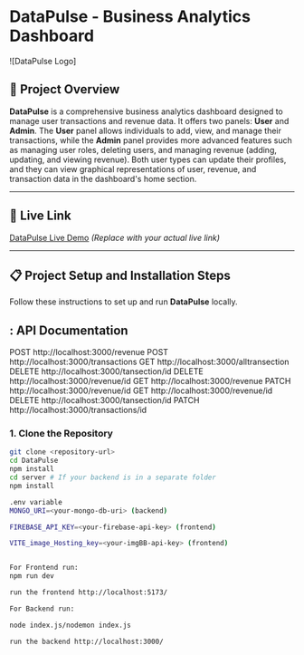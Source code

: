 # DataPulse - Business Analytics Dashboard

![DataPulse Logo]

## :rocket: Project Overview

**DataPulse** is a comprehensive business analytics dashboard designed to manage user transactions and revenue data. It offers two panels: **User** and **Admin**. The **User** panel allows individuals to add, view, and manage their transactions, while the **Admin** panel provides more advanced features such as managing user roles, deleting users, and managing revenue (adding, updating, and viewing revenue). Both user types can update their profiles, and they can view graphical representations of user, revenue, and transaction data in the dashboard's home section.

---

## :link: Live Link

[DataPulse Live Demo](#) *(Replace with your actual live link)*

---

## :clipboard: Project Setup and Installation Steps

Follow these instructions to set up and run **DataPulse** locally.


## : API Documentation

  POST   http://localhost:3000/revenue
  POST   http://localhost:3000/transactions
  GET    http://localhost:3000/alltransection
  DELETE http://localhost:3000/tansection/id
  DELETE http://localhost:3000/revenue/id
  GET    http://localhost:3000/revenue
  PATCH  http://localhost:3000/revenue/id
  GET    http://localhost:3000/revenue/id
  DELETE http://localhost:3000/tansection/id
  PATCH  http://localhost:3000/transactions/id

  


### 1. Clone the Repository
```bash
git clone <repository-url>
cd DataPulse
npm install
cd server # If your backend is in a separate folder
npm install

.env variable
MONGO_URI=<your-mongo-db-uri> (backend)

FIREBASE_API_KEY=<your-firebase-api-key> (frontend)

VITE_image_Hosting_key=<your-imgBB-api-key> (frontend)


For Frontend run:
npm run dev 

run the frontend http://localhost:5173/

For Backend run:

node index.js/nodemon index.js

run the backend http://localhost:3000/
